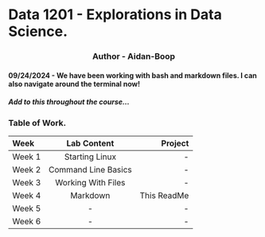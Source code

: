 # Data 1201 - Explorations in Data Science.
<h3 align="center">Author - Aidan-Boop</h3>

#### 09/24/2024 - We have been working with bash and markdown files. I can also navigate around the terminal now!
##### Add to this throughout the course…
### Table of Work.
| Week | Lab Content | Project |
|:-----|:-----------:|--------:|
| Week 1| Starting Linux| -|
| Week 2| Command Line Basics| -|
| Week 3| Working With Files| -|
| Week 4| Markdown| This ReadMe|
| Week 5| -| -|
| Week 6| -| -|
